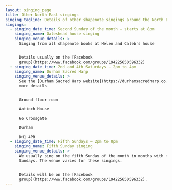 ```yaml
---
layout: singing_page
title: Other North-East singings
singing_tagline: Details of other shapenote singings around the North East
singings:
  - singing_date_time: Second Sunday of the month – starts at 8pm
    singing_name: Gateshead house singing
    singing_venue_details: >
      Singing from all shapenote books at Helen and Caleb's house


      Details usually on the [Facebook
      group](https://www.facebook.com/groups/194225650596332)
  - singing_date_time: 2nd and 4th Saturdays – 2pm to 4pm
    singing_name: Durham Sacred Harp
    singing_venue_details: >
      See the [Durham Sacred Harp website](https://durhamsacredharp.co.uk) for
      more details


      Ground floor room

      Antioch House

      66 Crossgate

      Durham

      DH1 4PR
  - singing_date_time: Fifth Sundays – 2pm to 8pm
    singing_name: Fifth Sunday singing
    singing_venue_details: >
      We usually sing on the fifth Sunday of the month in months with five
      Sundays. The venue varies for these singings.


      Details will be on the [Facebook
      group](https://www.facebook.com/groups/194225650596332).
---
```


